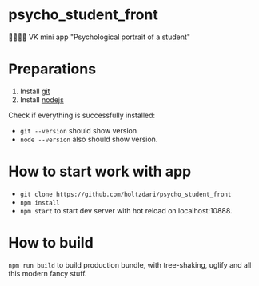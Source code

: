 # psycho_student_front
:man_student::woman_student: VK mini app "Psychological portrait of a student"

# Preparations
1. Install [git](https://git-scm.com/)
2. Install [nodejs](https://nodejs.org)

Check if everything is successfully installed:
- `git --version` should show version
- `node --version` also should show version.

# How to start work with app
 - `git clone https://github.com/holtzdari/psycho_student_front`
 - `npm install`
 - `npm start` to start dev server with hot reload on localhost:10888.
# How to build
`npm run build` to build production bundle, with tree-shaking, uglify and all this modern fancy stuff.
